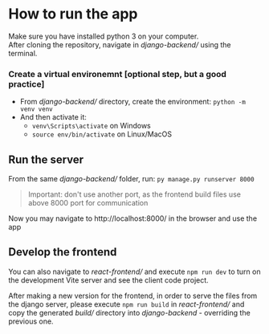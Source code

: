 # How to run the app

Make sure you have installed python 3 on your computer.  
After cloning the repository, navigate in _django-backend/_ using the terminal.

### Create a virtual environemnt [optional step, but a good practice]

- From _django-backend/_ directory, create the environment: `python -m venv venv`
- And then activate it:
  - `venv\Scripts\activate` on Windows
  - `source env/bin/activate` on Linux/MacOS

## Run the server

From the same _django-backend/_ folder, run: `py manage.py runserver 8000`

> Important: don't use another port, as the frontend build files use above 8000 port
> for communication

Now you may navigate to http://localhost:8000/ in the browser and use the app

## Develop the frontend

You can also navigate to _react-frontend/_ and execute `npm run dev` to turn on
the development Vite server and see the client code project.  

After making a new version for the frontend, in order to serve the files from the
django server, please execute `npm run build` in _react-frontend/_ and copy the
generated _build/_ directory into _django-backend_ - overriding the previous one.




